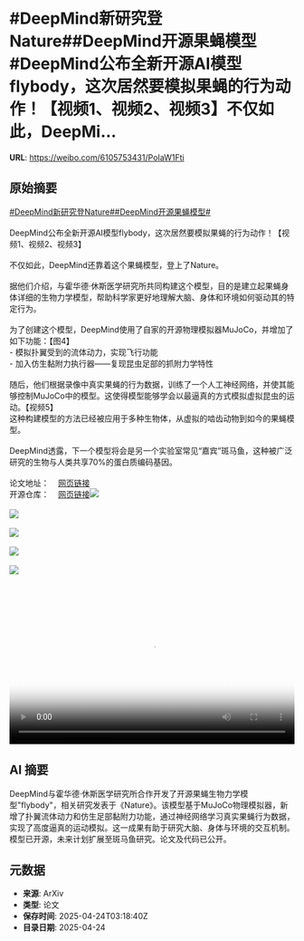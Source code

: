 # #DeepMind新研究登Nature##DeepMind开源果蝇模型#DeepMind公布全新开源AI模型flybody，这次居然要模拟果蝇的行为动作！【视频1、视频2、视频3】不仅如此，DeepMi...

**URL**: https://weibo.com/6105753431/PoIaW1Fti

## 原始摘要

<a href="https://m.weibo.cn/search?containerid=231522type%3D1%26t%3D10%26q%3D%23DeepMind%E6%96%B0%E7%A0%94%E7%A9%B6%E7%99%BBNature%23&amp;extparam=%23DeepMind%E6%96%B0%E7%A0%94%E7%A9%B6%E7%99%BBNature%23" data-hide=""><span class="surl-text">#DeepMind新研究登Nature#</span></a><a href="https://m.weibo.cn/search?containerid=231522type%3D1%26t%3D10%26q%3D%23DeepMind%E5%BC%80%E6%BA%90%E6%9E%9C%E8%9D%87%E6%A8%A1%E5%9E%8B%23&amp;extparam=%23DeepMind%E5%BC%80%E6%BA%90%E6%9E%9C%E8%9D%87%E6%A8%A1%E5%9E%8B%23" data-hide=""><span class="surl-text">#DeepMind开源果蝇模型#</span></a><br><br>DeepMind公布全新开源AI模型flybody，这次居然要模拟果蝇的行为动作！【视频1、视频2、视频3】<br><br>不仅如此，DeepMind还靠着这个果蝇模型，登上了Nature。<br><br>据他们介绍，与霍华德·休斯医学研究所共同构建这个模型，目的是建立起果蝇身体详细的生物力学模型，帮助科学家更好地理解大脑、身体和环境如何驱动其的特定行为。<br><br>为了创建这个模型，DeepMind使用了自家的开源物理模拟器MuJoCo，并增加了如下功能：【图4】<br>- 模拟扑翼受到的流体动力，实现飞行功能<br>- 加入仿生黏附力执行器——复现昆虫足部的抓附力学特性<br><br>随后，他们根据录像中真实果蝇的行为数据，训练了一个人工神经网络，并使其能够控制MuJoCo中的模型。这使得模型能够学会以最逼真的方式模拟虚拟昆虫的运动。【视频5】<br>这种构建模型的方法已经被应用于多种生物体，从虚拟的啮齿动物到如今的果蝇模型。<br><br>DeepMind透露，下一个模型将会是另一个实验室常见“嘉宾”斑马鱼，这种被广泛研究的生物与人类共享70%的蛋白质编码基因。<br><br>论文地址：<a href="https://weibo.cn/sinaurl?u=https%3A%2F%2Fwww.nature.com%2Farticles%2Fs41586-025-09029-4" data-hide=""><span class="url-icon"><img style="width: 1rem;height: 1rem" src="https://h5.sinaimg.cn/upload/2015/09/25/3/timeline_card_small_web_default.png" referrerpolicy="no-referrer"></span><span class="surl-text">网页链接</span></a><br>开源仓库：<a href="https://weibo.cn/sinaurl?u=https%3A%2F%2Fgithub.com%2FTuragaLab%2Fflybody" data-hide=""><span class="url-icon"><img style="width: 1rem;height: 1rem" src="https://h5.sinaimg.cn/upload/2015/09/25/3/timeline_card_small_web_default.png" referrerpolicy="no-referrer"></span><span class="surl-text">网页链接</span></a><img style="" src="https://tvax3.sinaimg.cn/large/006Fd7o3ly1i0ro81qskoj30u00u0wf3.jpg" referrerpolicy="no-referrer"><br><br><img style="" src="https://tvax3.sinaimg.cn/large/006Fd7o3ly1i0ro80fd7zj30u00u0mxt.jpg" referrerpolicy="no-referrer"><br><br><img style="" src="https://tvax1.sinaimg.cn/large/006Fd7o3ly1i0ro81m9tej30u00u0jsb.jpg" referrerpolicy="no-referrer"><br><br><img style="" src="https://tvax4.sinaimg.cn/large/006Fd7o3gy1i0ro5y4c9yg30ho0eqb29.gif" referrerpolicy="no-referrer"><br><br><img style="" src="https://tvax4.sinaimg.cn/large/006Fd7o3ly1i0ro81ybg6j30hs0dcwf0.jpg" referrerpolicy="no-referrer"><br><br><br clear="both"><div style="clear: both"></div><video controls="controls" poster="https://tvax2.sinaimg.cn/orj480/006Fd7o3ly1i0ro81tlpkj30u00u0wf3.jpg" style="width: 100%"><source src="https://f.video.weibocdn.com/o0/CtXBQvv8lx08nIxplLEQ010412004j9X0E010.mp4?label=mp4_720p&amp;template=720x720.24.0&amp;ori=0&amp;ps=1CwnkDw1GXwCQx&amp;Expires=1745468285&amp;ssig=JfuNydLTUC&amp;KID=unistore,video"><source src="https://f.video.weibocdn.com/o0/wfsq8Dqclx08nIxp2BKM010412002De40E010.mp4?label=mp4_hd&amp;template=540x540.24.0&amp;ori=0&amp;ps=1CwnkDw1GXwCQx&amp;Expires=1745468285&amp;ssig=nTfQaATAUB&amp;KID=unistore,video"><source src="https://f.video.weibocdn.com/o0/pfRx2PKZlx08nIxoMsTu010412001wBy0E010.mp4?label=mp4_ld&amp;template=360x360.24.0&amp;ori=0&amp;ps=1CwnkDw1GXwCQx&amp;Expires=1745468285&amp;ssig=Hr5Auj2aCd&amp;KID=unistore,video"><p>视频无法显示，请前往<a href="https://video.weibo.com/show?fid=1034%3A5158896168271933" target="_blank" rel="noopener noreferrer">微博视频</a>观看。</p></video>

## AI 摘要

DeepMind与霍华德·休斯医学研究所合作开发了开源果蝇生物力学模型"flybody"，相关研究发表于《Nature》。该模型基于MuJoCo物理模拟器，新增了扑翼流体动力和仿生足部黏附力功能，通过神经网络学习真实果蝇行为数据，实现了高度逼真的运动模拟。这一成果有助于研究大脑、身体与环境的交互机制。模型已开源，未来计划扩展至斑马鱼研究。论文及代码已公开。

## 元数据

- **来源**: ArXiv
- **类型**: 论文
- **保存时间**: 2025-04-24T03:18:40Z
- **目录日期**: 2025-04-24

